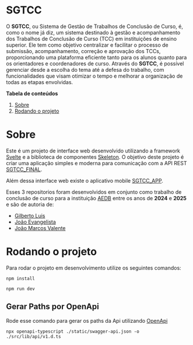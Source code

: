 # SGTCC
O **SGTCC**, ou Sistema de Gestão de Trabalhos de Conclusão de Curso, é, como o nome já diz, um sistema destinado à gestão e acompanhamento dos Trabalhos de Conclusão de Curso (TCC) em instituições de ensino superior. Ele tem como objetivo centralizar e facilitar o processo de submissão, acompanhamento, correção e aprovação dos TCCs, proporcionando uma plataforma eficiente tanto para os alunos quanto para os orientadores e coordenadores de curso. Através do **SGTCC**, é possível gerenciar desde a escolha do tema até a defesa do trabalho, com funcionalidades que visam otimizar o tempo e melhorar a organização de todas as etapas envolvidas.

**Tabela de conteúdos**
1. [Sobre](#sobre)
2. [Rodando o projeto](#rodando)


<a name="sobre" ></a>

# Sobre

Este é um projeto de interface web desenvolvido utilizando a framework [Svelte](https://svelte.dev) e a biblioteca de componentes [Skeleton](https://www.skeleton.dev). O objetivo deste projeto é criar uma aplicação simples e moderna para comunicação com a API REST [SGTCC_FINAL](https://github.com/progjaoo/SGTCC_FINAL).

Além dessa interface web existe o aplicativo mobile [SGTCC_APP](https://github.com/progjaoo/SGTCC_APP).

Esses 3 repositorios foram desenvolvidos em conjunto como trabalho de conclusão de curso para a instituição [AEDB](https://www.aedb.br) entre os anos de **2024** e **2025** e são de autoria de:
* [Gilberto Luis](https://github.com/gilbertolgs)
* [João Evangelista](https://github.com/M4luc0B1g0d3)
* [João Marcos Valente](https://github.com/progjaoo)

<a name="rodando" ></a>

# Rodando o projeto
Para rodar o projeto em desenvolvimento utilize os seguintes comandos:
```
npm install
```
```
npm run dev
```

## Gerar Paths por OpenApi
Rode esse comando para gerar os paths da Api utilizando [OpenApi](https://openapi-ts.dev/openapi-fetch/)
```
npx openapi-typescript ./static/swagger-api.json -o ./src/lib/api/v1.d.ts
```